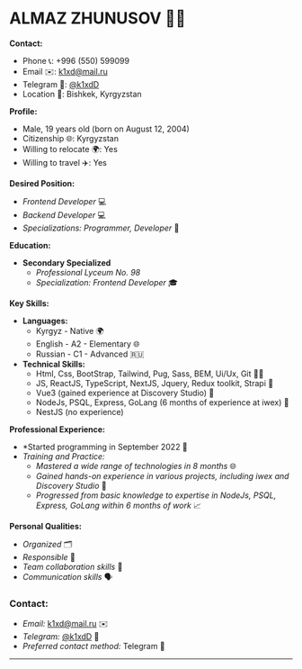 # ALMAZ ZHUNUSOV 👨‍💻

**Contact:**
- Phone 📞: +996 (550) 599099
- Email ✉️: [k1xd@mail.ru](mailto:k1xd@mail.ru)
- Telegram 💬: [@k1xdD](https://t.me/k1xdD)
- Location 📍: Bishkek, Kyrgyzstan

**Profile:**
- Male, 19 years old (born on August 12, 2004)
- Citizenship 🌐: Kyrgyzstan
- Willing to relocate 🌍: Yes
- Willing to travel ✈️: Yes

**Desired Position:**
- *Frontend Developer* 💻
- *Backend Developer* 💻
- *Specializations: Programmer, Developer* 🚀

**Education:**
- **Secondary Specialized**
  - *Professional Lyceum No. 98*
  - *Specialization: Frontend Developer* 🎓

**Key Skills:**
- **Languages:**
  - Kyrgyz - Native 🌍
  - English - A2 - Elementary 🌐
  - Russian - C1 - Advanced 🇷🇺
- **Technical Skills:**
  - Html, Css, BootStrap, Tailwind, Pug, Sass, BEM, Ui/Ux, Git 🧑‍💻
  - JS, ReactJS, TypeScript, NextJS, Jquery, Redux toolkit, Strapi 🚀
  - Vue3 (gained experience at Discovery Studio) 🚀
  - NodeJs, PSQL, Express, GoLang (6 months of experience at iwex) 🚀
  - NestJS (no experience)

**Professional Experience:**
- *Started programming in September 2022 🚀 
- *Training and Practice:*
  - *Mastered a wide range of technologies in 8 months* 🌐
  - *Gained hands-on experience in various projects, including iwex and Discovery Studio* 🚀
  - *Progressed from basic knowledge to expertise in NodeJs, PSQL, Express, GoLang within 6 months of work* 📈

**Personal Qualities:**
- *Organized* 🗂️
- *Responsible* 🤝
- *Team collaboration skills* 🤖
- *Communication skills* 🗣️

### Contact:
- *Email:* [k1xd@mail.ru](mailto:k1xd@mail.ru) ✉️
- *Telegram:* [@k1xdD](https://t.me/k1xdD) 💬
- *Preferred contact method:* Telegram 💬
  
---
